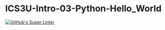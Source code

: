 # ICS3U-Intro-03-Python-Hello_World

[![GitHub's Super Linter](https://github.com/ics3u-1-2021/ICS3U-Intro-03-Python-Hello_World/workflows/GitHub's%20Super%20Linter/badge.svg)](https://github.com/ics3u-1-2021/ICS3U-Intro-03-Python-Hello_World/actions)
